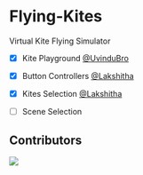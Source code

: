 # Flying-Kites

Virtual Kite Flying Simulator

- [x] Kite Playground [@UvinduBro](https://github.com/UvinduBro)
- [x] Button Controllers [@Lakshitha](https://github.com/LAKSHIBRO)
- [x] Kites Selection [@Lakshitha](https://github.com/LAKSHIBRO)
- [ ] Scene Selection


## Contributors

<a href="https://github.com/UvinduBro/Flying-Kites/graphs/contributors">
  <img src="https://contrib.rocks/image?repo=UvinduBro/Flying-Kites" />
</a>
